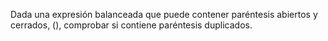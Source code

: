 Dada una expresión balanceada que puede contener paréntesis abiertos y cerrados, (), comprobar si contiene paréntesis duplicados.